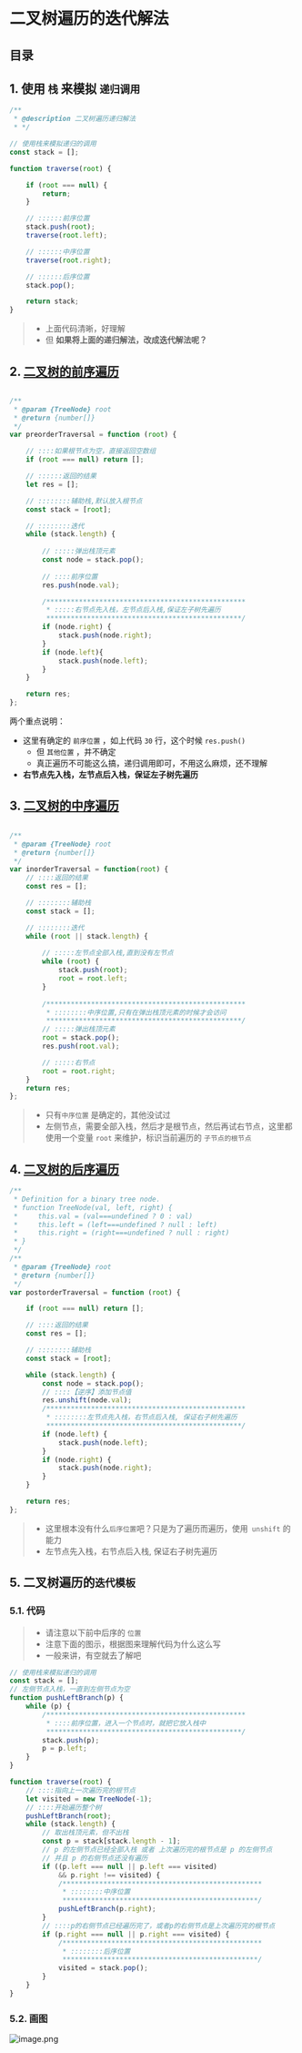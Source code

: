 
# 二叉树遍历的迭代解法



## 目录
<!-- toc -->
 ## 1. 使用 `栈` 来模拟 `递归调用` 

```javascript
/**
 * @description 二叉树遍历递归解法
 * */

// 使用栈来模拟递归的调用
const stack = [];

function traverse(root) {

    if (root === null) {
        return;
    }

    // ::::::前序位置
    stack.push(root);
    traverse(root.left);

    // ::::::中序位置
    traverse(root.right);

    // ::::::后序位置
    stack.pop();

    return stack;
}
```

> - 上面代码清晰，好理解
> - 但 **如果将上面的递归解法，改成迭代解法呢？**

## 2. [ 二叉树的前序遍历](https://leetcode.cn/problems/binary-tree-preorder-traversal/)
```javascript

/**
 * @param {TreeNode} root
 * @return {number[]}
 */
var preorderTraversal = function (root) {

    // ::::如果根节点为空，直接返回空数组
    if (root === null) return [];

    // ::::::返回的结果
    let res = [];

    // ::::::::辅助栈,默认放入根节点
    const stack = [root];

    // ::::::::迭代
    while (stack.length) {
        
        // :::::弹出栈顶元素
        const node = stack.pop();
        
        // ::::前序位置
        res.push(node.val);

        /*************************************************
         * :::::右节点先入栈，左节点后入栈,保证左子树先遍历
         ************************************************/
        if (node.right) {
            stack.push(node.right);
        }
        if (node.left){
            stack.push(node.left);
        }
    }

    return res;
};

```

两个重点说明：
- 这里有确定的 `前序位置` ，如上代码 `30` 行，这个时候 `res.push()`
	- 但 `其他位置` ，并不确定
	- 真正遍历不可能这么搞，递归调用即可，不用这么麻烦，还不理解
- **右节点先入栈，左节点后入栈，保证左子树先遍历**

## 3. [二叉树的中序遍历](https://leetcode.cn/problems/binary-tree-inorder-traversal/)
```javascript

/**
 * @param {TreeNode} root
 * @return {number[]}
 */
var inorderTraversal = function(root) {
    // ::::返回的结果
    const res = [];

    // ::::::::辅助栈
    const stack = [];

    // ::::::::迭代
    while (root || stack.length) {
        
        // :::::左节点全部入栈,直到没有左节点
        while (root) {
            stack.push(root);
            root = root.left;
        }
        
        /*************************************************
         * ::::::::中序位置,只有在弹出栈顶元素的时候才会访问
         ************************************************/
        // :::::弹出栈顶元素
        root = stack.pop();
        res.push(root.val);

        // :::::右节点
        root = root.right;
    }
    return res;
};

```

> - 只有`中序位置` 是确定的，其他没试过
> - 左侧节点，需要全部入栈，然后才是根节点，然后再试右节点，这里都使用一个变量 `root` 来维护，标识当前遍历的 `子节点的根节点`

## 4. [ 二叉树的后序遍历](https://leetcode.cn/problems/binary-tree-postorder-traversal/)
```javascript
/**
 * Definition for a binary tree node.
 * function TreeNode(val, left, right) {
 *     this.val = (val===undefined ? 0 : val)
 *     this.left = (left===undefined ? null : left)
 *     this.right = (right===undefined ? null : right)
 * }
 */
/**
 * @param {TreeNode} root
 * @return {number[]}
 */
var postorderTraversal = function (root) {

    if (root === null) return [];

    // ::::返回的结果
    const res = [];

    // ::::::::辅助栈
    const stack = [root];

    while (stack.length) {
        const node = stack.pop();
        // ::::【逆序】添加节点值
        res.unshift(node.val);
        /*************************************************
         * ::::::::左节点先入栈，右节点后入栈, 保证右子树先遍历
         ************************************************/
        if (node.left) {
            stack.push(node.left);
        }
        if (node.right) {
            stack.push(node.right);
        }
    }

    return res;
};

```

> - 这里根本没有什么`后序位置`吧？只是为了遍历而遍历，使用` unshift` 的能力
> - 左节点先入栈，右节点后入栈, 保证右子树先遍历

## 5. 二叉树遍历的`迭代模板`

### 5.1. 代码
> - 请注意以下前中后序的 `位置`
> - 注意下面的图示，根据图来理解代码为什么这么写
> - 一般来讲，有空就去了解吧

```javascript
// 使用栈来模拟递归的调用
const stack = [];
// 左侧节点入栈，一直到左侧节点为空
function pushLeftBranch(p) {
    while (p) {
        /*************************************************
         * ::::前序位置，进入一个节点时，就把它放入栈中
         ************************************************/
        stack.push(p);
        p = p.left;
    }
}

function traverse(root) {
    // ::::指向上一次遍历完的根节点
    let visited = new TreeNode(-1);
    // ::::开始遍历整个树
    pushLeftBranch(root);
    while (stack.length) {
        // 取出栈顶元素，但不出栈
        const p = stack[stack.length - 1];
        // p 的左侧节点已经全部入栈 或者 上次遍历完的根节点是 p 的左侧节点
        // 并且 p 的右侧节点还没有遍历
        if ((p.left === null || p.left === visited)
            && p.right !== visited) {
            /*************************************************
             * ::::::::中序位置
             ************************************************/
            pushLeftBranch(p.right);
        }
        // ::::p的右侧节点已经遍历完了，或者p的右侧节点是上次遍历完的根节点
        if (p.right === null || p.right === visited) {
            /*************************************************
             * ::::::::后序位置
             ************************************************/
            visited = stack.pop();
        }
    }
}

```

### 5.2. 画图

![image.png](https://832-1310531898.cos.ap-beijing.myqcloud.com/fa209ce75d2943a79a4a46f958810e17.png)

